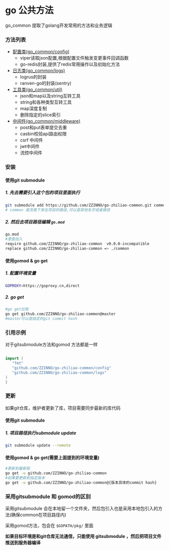 # go 公共方法

go_common 提取了golang开发常用的方法和业务逻辑

### 方法列表

-  [配置类(go_common/config)](/config)
    - viper读取json配置,根据配置文件触发变更事件回调函数
    - go-redis封装,提供了redis常用操作以及初始化方法
- [日志类(go_common/logs)](/logs)
    - logrus的封装
    - ranven-go的封装(sentry)
- [工具类(go_common/util)](/util)
    - json和map以及string互转工具
    - string和各种类型互转工具
    - map深度复制
    - 删除指定的slice索引
-  [中间件(go_common/middleware)](/middleware)
    -  post和put表单提交去重
    -  casbin校验api路由权限
    -  csrf 中间件
    -  jwt中间件
    -  流控中间件

### 安装

#### 使用git submodule

##### 1. 先去需要引入这个包的项目里面执行

```bash
git submodule add https://github.com/ZZINNO/go-zhiliao-common.git common
# common 是克隆下来在项目的路径,可以是其他名字或者路径
```

##### 2. 然后去项目路径编辑 `go.mod`

```bash
go.mod
#里面加入
require github.com/ZZINNO/go-zhiliao-common  v0.0.0-incompatible
replace github.com/ZZINNO/go-zhiliao-common => ./common
```

#### 使用gomod & go get

##### 1. 配置环境变量

```bash
GOPROXY=https://goproxy.cn,direct
```

##### 2. go get

```bash
#go get拉取
go get github.com/ZZINNO/go-zhiliao-common@master
#master可以是指定的git commit hash
```



### 引用示例

对于gitsubmodule方法和gomod 方法都是一样

 ```go

import (
	"fmt"
	"github.com/ZZINNO/go-zhiliao-common/config"
	"github.com/ZZINNO/go-zhiliao-common/logs"
)
}
 ```

### 更新

如果git仓库，维护者更新了库，项目需要同步最新的库代码

#### 使用git submodule

##### 1. 项目路径执行submodule update

```bash
git submodule update --remote
```

#### 使用gomod & go get(需要上面提到的环境变量)

```bash
#更新到最新版
go get -u github.com/ZZINNO/go-zhiliao-common
#如果要更新到指定版本
go get -u github.com/ZZINNO/go-zhiliao-common@{版本具体的commit hash}
```



### 采用gitsubmodule 和 gomod的区别

采用gitsubmodule 会在本地留一个文件夹，然后包引入也是采用本地包引入的方法(确保common在项目路径内)

采用gomod方法，包会在 `$GOPATH/pkg/` 里面

**如果目标环境是和git仓库无法通信，只能使用 gitsubmodule  ，然后把项目文件推送到服务器编译**